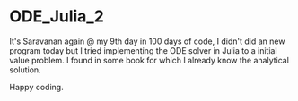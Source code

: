 # ODE_Julia_2

It's Saravanan again @ my 9th day in 100 days of code, I didn't did an new program today but I tried implementing the ODE solver in Julia to a initial value problem.
I found in some book for which I already know the analytical solution.

Happy coding.
